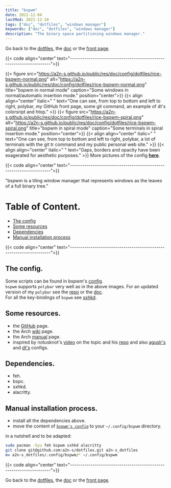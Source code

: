 ```yaml
---
title: "bspwm"
date: 2021-12-04
lastMod: 2021-12-10
tags: ["doc", "dotfiles", "windows manager"]
keywords: ["doc", "dotfiles", "windows manager"]
description: "The binary space partitioning windows manager."
---
```

Go back to the [dotfiles](/public/doc/config/dotfiles), the [doc](/public/doc/config) or the [front page](/public).  

{{< code align="center"
         text="--------------------------------------------------------------------">}}

{{< figure src="https://a2n-s.github.io/public/res/doc/config/dotfiles/rice-bspwm-normal.png" 
           alt="https://a2n-s.github.io/public/res/doc/config/dotfiles/rice-bspwm-normal.png"
           title="bspwm in normal mode" caption="Some windows in normal/automatic insertion mode." position="center">}}
{{< align align="center" 
           italic=" "
           text="One can see, from top to bottom and left to right, polybar, my GitHub front page, some git command, an example of dt's colorsript and htop." >}}
{{< figure src="https://a2n-s.github.io/public/res/doc/config/dotfiles/rice-bspwm-spiral.png" 
           alt="https://a2n-s.github.io/public/res/doc/config/dotfiles/rice-bspwm-spiral.png"
           title="bspwm in spiral mode" caption="Some terminals in spiral insertion mode." position="center">}}
{{< align align="center" 
           italic=" "
           text="One can see, from top to bottom and left to right, polybar, a lot of terminals with the git tr command and my public personal web site." >}}
{{< align align="center" 
           italic=" "
           text="Gaps, borders and opacity have been exagerated for aesthetic purposes." >}}
More pictures of the config [**here**](https://github.com/a2n-s/dotfiles#4-gallery-toc).

{{< code align="center"
         text="--------------------------------------------------------------------">}}

"bspwm is a tiling window manager that represents windows as the leaves of a full binary tree."

# Table of Content.
- [The config](#the-config)
- [Some resources](#some-resources)
- [Dependencies](#dependencies)
- [Manual installation process](#manual-installation-process)

{{< code align="center"
         text="--------------------------------------------------------------------">}}

## The config.
Some scripts can be found in bspwm's [config](https://github.com/a2n-s/dotfiles/tree/main/scripts).  
`bspwm` supports `polybar` very well as in the above images. For an updated version of my `polybar` see the [repo](https://github.com/a2n-s/polybar-themes) or the [doc](/public/doc/config/polybar).  
For all the key-bindings of `bspwm` see [sxhkd](/public/doc/config/dotfiles/sxhkd).

## Some resources.
- the [GitHub](https://github.com/baskerville/bspwm) page.
- the Arch [wiki](https://wiki.archlinux.org/title/bspwm) page.
- the Arch [manual](https://man.archlinux.org/man/bspwm.1) page.
- inspired by notusknot's [video](https://www.youtube.com/watch?v=_55HGnz422M) on the topic
and his [repo](https://github.com/notusknot/dotfiles) and also
[aguslr's](https://github.com/aguslr/bspwm-config) and [dt's](https://gitlab.com/dwt1/dotfiles) configs.


## Dependencies.
- feh.
- bspc.
- sxhkd.
- alacritty.

## Manual installation process.
- install all the dependencies above.
- move the content of [`bspwm's config`] to your `~/.config/bspwm` directory.

in a nutshell and to be adapted:
```bash
sudo pacman -Syu feh bspwm sxhkd alacritty
git clone git@github.com:a2n-s/dotfiles.git a2n-s_dotfiles
mv a2n-s_dotfiles/.config/bspwm/* ~/.config/bspwm
```


{{< code align="center"
         text="--------------------------------------------------------------------">}}

Go back to the [dotfiles](/public/doc/config/dotfiles), the [doc](/public/doc/config) or the [front page](/public).  

[`bspwm's config`]: https://github.com/a2n-s/dotfiles/blob/main/.config/bspwm
